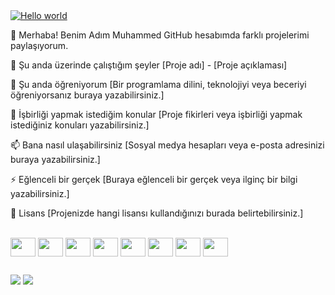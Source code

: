 <div>
  <a target="_blank" rel="noopener noreferrer nofollow" href="https://raw.githubusercontent.com/sagar-viradiya/sagar-viradiya/master/resources/banner.png"><img src="https://raw.githubusercontent.com/sagar-viradiya/sagar-viradiya/master/resources/banner.png" alt="Hello world" style="max-width: 100%;"></a>
  </div>

👋 Merhaba! Benim Adım Muhammed
GitHub hesabımda farklı projelerimi paylaşıyorum.

🔭 Şu anda üzerinde çalıştığım şeyler
[Proje adı] - [Proje açıklaması]

🌱 Şu anda öğreniyorum
[Bir programlama dilini, teknolojiyi veya beceriyi öğreniyorsanız buraya yazabilirsiniz.]

👯 İşbirliği yapmak istediğim konular
[Proje fikirleri veya işbirliği yapmak istediğiniz konuları yazabilirsiniz.]

📫 Bana nasıl ulaşabilirsiniz
[Sosyal medya hesapları veya e-posta adresinizi buraya yazabilirsiniz.]

⚡ Eğlenceli bir gerçek
[Buraya eğlenceli bir gerçek veya ilginç bir bilgi yazabilirsiniz.]

📝 Lisans
[Projenizde hangi lisansı kullandığınızı burada belirtebilirsiniz.]

<div style="display: inline_block"><br>
<img align="center" height="30" width="40" src="https://cdn.jsdelivr.net/gh/devicons/devicon/icons/dotnetcore/dotnetcore-original.svg" />
<img align="center" height="30" width="40" src="https://cdn.jsdelivr.net/gh/devicons/devicon/icons/microsoftsqlserver/microsoftsqlserver-plain-wordmark.svg"/>
<img align="center" height="30" width="40" src="https://cdn.jsdelivr.net/gh/devicons/devicon/icons/dot-net/dot-net-original.svg" />
<img align="center" height="30" width="40" src="https://cdn.jsdelivr.net/gh/devicons/devicon/icons/html5/html5-original.svg" />
<img align="center" height="30" width="40" src="https://cdn.jsdelivr.net/gh/devicons/devicon/icons/css3/css3-original.svg" />
<img align="center" height="30" width="40" src="https://cdn.jsdelivr.net/gh/devicons/devicon/icons/javascript/javascript-original.svg" />
<img align="center" height="30" width="40" src="https://cdn.jsdelivr.net/gh/devicons/devicon/icons/csharp/csharp-original.svg" />
<img align="center" height="30" width="40" src="https://cdn.jsdelivr.net/gh/devicons/devicon/icons/mysql/mysql-original.svg" />
</div>

##

<div>
<a href="https://www.instagram.com/muhammedyuceedag/" target="_blank"><img src="https://img.shields.io/badge/-Instagram-%23E4405F?style=for-the-badge&amp;logo=instagram&amp;logoColor=white" target="_blank"></a>
<a href="https://www.linkedin.com/in/muhammed-y%C3%BCceda%C4%9F-187533250/" rel="nofollow"><img src="https://img.shields.io/badge/-LinkedIn-%230077B5?style=for-the-badge&amp;logo=linkedin&amp;logoColor=white"></a>
</div>


